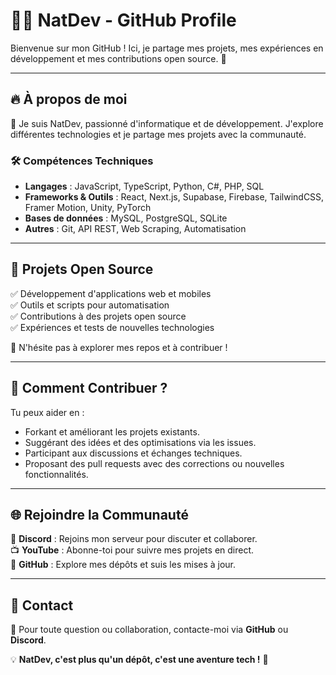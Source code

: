 # 👨‍💻 NatDev - GitHub Profile

Bienvenue sur mon GitHub ! Ici, je partage mes projets, mes expériences en développement et mes contributions open source. 🚀

---

## 🔥 À propos de moi
👋 Je suis NatDev, passionné d'informatique et de développement. J'explore différentes technologies et je partage mes projets avec la communauté.

### 🛠️ Compétences Techniques
- **Langages** : JavaScript, TypeScript, Python, C#, PHP, SQL
- **Frameworks & Outils** : React, Next.js, Supabase, Firebase, TailwindCSS, Framer Motion, Unity, PyTorch
- **Bases de données** : MySQL, PostgreSQL, SQLite
- **Autres** : Git, API REST, Web Scraping, Automatisation

---

## 📂 Projets Open Source
✅ Développement d'applications web et mobiles  
✅ Outils et scripts pour automatisation  
✅ Contributions à des projets open source  
✅ Expériences et tests de nouvelles technologies  

🌟 N'hésite pas à explorer mes repos et à contribuer !

---

## 🚀 Comment Contribuer ?
Tu peux aider en :
- Forkant et améliorant les projets existants.
- Suggérant des idées et des optimisations via les issues.
- Participant aux discussions et échanges techniques.
- Proposant des pull requests avec des corrections ou nouvelles fonctionnalités.

---

## 🌐 Rejoindre la Communauté
📢 **Discord** : Rejoins mon serveur pour discuter et collaborer.  
📺 **YouTube** : Abonne-toi pour suivre mes projets en direct.  
🔗 **GitHub** : Explore mes dépôts et suis les mises à jour.

---

## 📧 Contact
📩 Pour toute question ou collaboration, contacte-moi via **GitHub** ou **Discord**.

💡 **NatDev, c'est plus qu'un dépôt, c'est une aventure tech !** 🚀

